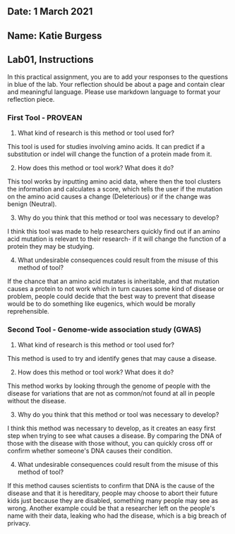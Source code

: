 ## Date: 1 March 2021

## Name: Katie Burgess

## Lab01, Instructions

In this practical assignment, you are to add your responses to the questions in blue of the lab. Your reflection should be about a page and contain clear and meaningful language. Please use markdown language to format your reflection piece.

### First Tool - PROVEAN

 1. What kind of research is this method or tool used for?
 
This tool is used for studies involving amino acids. It can predict if a substitution or indel will change the function of a protein made from it.

 2. How does this method or tool work? What does it do?

This tool works by inputting amino acid data, where then the tool clusters the information and calculates a score, which tells the user if the mutation on the amino acid causes a change (Deleterious) or if the change was benign (Neutral).

 3. Why do you think that this method or tool was necessary to develop?

I think this tool was made to help researchers quickly find out if an amino acid mutation is relevant to their research- if it will change the function of a protein they may be studying.

 4. What undesirable consequences could result from the misuse of this method of tool?

If the chance that an amino acid mutates is inheritable, and that mutation causes a protein to not work which in turn causes some kind of disease or problem, people could decide that the best way to prevent that disease would be to do something like eugenics, which would be morally reprehensible.


### Second Tool - Genome-wide association study (GWAS)

 1. What kind of research is this method or tool used for?

This method is used to try and identify genes that may cause a disease.

 2. How does this method or tool work? What does it do?

This method works by looking through the genome of people with the disease for variations that are not as common/not found at all in people without the disease.

 3. Why do you think that this method or tool was necessary to develop?

I think this method was necessary to develop, as it creates an easy first step when trying to see what causes a disease. By comparing the DNA of those with the disease with those without, you can quickly cross off or confirm whether someone's DNA causes their condition.

 4. What undesirable consequences could result from the misuse of this method of tool?

If this method causes scientists to confirm that DNA is the cause of the disease and that it is hereditary, people may choose to abort their future kids just because they are disabled, something many people may see as wrong. Another example could be that a researcher left on the people's name with their data, leaking who had the disease, which is a big breach of privacy.

